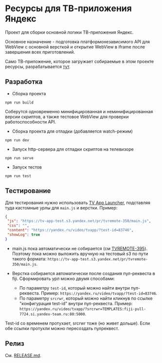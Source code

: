 # Ресурсы для ТВ-приложения Яндекс
Проект для сборки основной логики ТВ-приложения Яндекс.

Основное назначение - подготовка платформонезависимого API для WebView с основной версткой и
открытие WebView в iframe после завершения всех приготовлений. 

Само ТВ-приложение, которое загружает собираемые в этом проекте ресурсы,
разрабатывается [тут](https://github.yandex-team.ru/desktop/tv-app).

## Разработка
- Сборка проекта
```
npm run build
```
Соберутся одновременно минифицированная и неминифицированная версии скриптов,
а также тестовое WebView для проверки работоспособности API.

- Сборка проекта для отладки (добавляется watch-режим)
```
npm run dev
```

- Запуск http-сервера для отладки скриптов на телевизоре
```
npm run serve
```

- Запуск тестов
```
npm run test
```

## Тестирование
Для тестирования нужно использовать [TV App Launcher](http://myt3-f52ba0bc9d3f.qloud-c.yandex.net/),
подставляя туда кастомные урлы для `main.js` и верстки. Пример:
 ```json
 {
  "js": "https://tv-app-test.s3.yandex.net/pr/tvremote-350/main.js",
  "css": "",
  "content": "https://yandex.ru/video/tvapp/?test-id=83746",
  "showLog": true
 }
```

* main.js пока автоматически не собирается (см [TVREMOTE-395](https://st.yandex-team.ru/TVREMOTE-395)).
Поэтому пока можно выложить вручную на тестовый s3 по пути такого формата: `https://tv-app-test.s3.yandex.net/pr/tvremote-350/main.js`.

* Верстка собирается автоматически после создания пул-реквеста в fiji. Сформировать урл можно двумя способами:
   * По параметру `test-id`, который можно найти внутри пул-реквеста. Пример: `https://yandex.ru/video/tvapp/?test-id=83746`.
   * По параметру `srcrwr`, который можно найти кликнув по ссылке "конфигурация test-id" внутри пул-реквеста.
   Пример: `https://yandex.ru/video/tvapp/?srcrwr=TEMPLATES:fiji-pull-7724.si.yandex-team.ru:80:5000`.

Test-id со временем протухает, srcrwr тоже (но живет дольше). Если обе ссылки протухли можно пересоздать пулреквест.

## Релиз
См. [RELEASE.md](/contribs/tv-app/RELEASE.md).